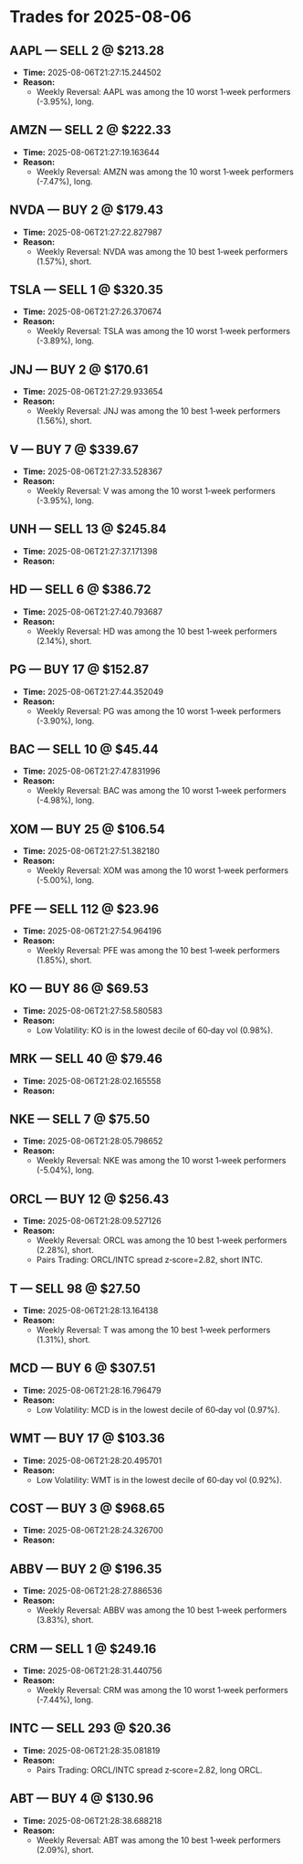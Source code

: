 # Trades for 2025-08-06

## AAPL — SELL 2 @ $213.28
- **Time:** 2025-08-06T21:27:15.244502
- **Reason:**
  - Weekly Reversal: AAPL was among the 10 worst 1‑week performers (-3.95%), long.

## AMZN — SELL 2 @ $222.33
- **Time:** 2025-08-06T21:27:19.163644
- **Reason:**
  - Weekly Reversal: AMZN was among the 10 worst 1‑week performers (-7.47%), long.

## NVDA — BUY 2 @ $179.43
- **Time:** 2025-08-06T21:27:22.827987
- **Reason:**
  - Weekly Reversal: NVDA was among the 10 best 1‑week performers (1.57%), short.

## TSLA — SELL 1 @ $320.35
- **Time:** 2025-08-06T21:27:26.370674
- **Reason:**
  - Weekly Reversal: TSLA was among the 10 worst 1‑week performers (-3.89%), long.

## JNJ — BUY 2 @ $170.61
- **Time:** 2025-08-06T21:27:29.933654
- **Reason:**
  - Weekly Reversal: JNJ was among the 10 best 1‑week performers (1.56%), short.

## V — BUY 7 @ $339.67
- **Time:** 2025-08-06T21:27:33.528367
- **Reason:**
  - Weekly Reversal: V was among the 10 worst 1‑week performers (-3.95%), long.

## UNH — SELL 13 @ $245.84
- **Time:** 2025-08-06T21:27:37.171398
- **Reason:**

## HD — SELL 6 @ $386.72
- **Time:** 2025-08-06T21:27:40.793687
- **Reason:**
  - Weekly Reversal: HD was among the 10 best 1‑week performers (2.14%), short.

## PG — BUY 17 @ $152.87
- **Time:** 2025-08-06T21:27:44.352049
- **Reason:**
  - Weekly Reversal: PG was among the 10 worst 1‑week performers (-3.90%), long.

## BAC — SELL 10 @ $45.44
- **Time:** 2025-08-06T21:27:47.831996
- **Reason:**
  - Weekly Reversal: BAC was among the 10 worst 1‑week performers (-4.98%), long.

## XOM — BUY 25 @ $106.54
- **Time:** 2025-08-06T21:27:51.382180
- **Reason:**
  - Weekly Reversal: XOM was among the 10 worst 1‑week performers (-5.00%), long.

## PFE — SELL 112 @ $23.96
- **Time:** 2025-08-06T21:27:54.964196
- **Reason:**
  - Weekly Reversal: PFE was among the 10 best 1‑week performers (1.85%), short.

## KO — BUY 86 @ $69.53
- **Time:** 2025-08-06T21:27:58.580583
- **Reason:**
  - Low Volatility: KO is in the lowest decile of 60‑day vol (0.98%).

## MRK — SELL 40 @ $79.46
- **Time:** 2025-08-06T21:28:02.165558
- **Reason:**

## NKE — SELL 7 @ $75.50
- **Time:** 2025-08-06T21:28:05.798652
- **Reason:**
  - Weekly Reversal: NKE was among the 10 worst 1‑week performers (-5.04%), long.

## ORCL — BUY 12 @ $256.43
- **Time:** 2025-08-06T21:28:09.527126
- **Reason:**
  - Weekly Reversal: ORCL was among the 10 best 1‑week performers (2.28%), short.
  - Pairs Trading: ORCL/INTC spread z‑score=2.82, short INTC.

## T — SELL 98 @ $27.50
- **Time:** 2025-08-06T21:28:13.164138
- **Reason:**
  - Weekly Reversal: T was among the 10 best 1‑week performers (1.31%), short.

## MCD — BUY 6 @ $307.51
- **Time:** 2025-08-06T21:28:16.796479
- **Reason:**
  - Low Volatility: MCD is in the lowest decile of 60‑day vol (0.97%).

## WMT — BUY 17 @ $103.36
- **Time:** 2025-08-06T21:28:20.495701
- **Reason:**
  - Low Volatility: WMT is in the lowest decile of 60‑day vol (0.92%).

## COST — BUY 3 @ $968.65
- **Time:** 2025-08-06T21:28:24.326700
- **Reason:**

## ABBV — BUY 2 @ $196.35
- **Time:** 2025-08-06T21:28:27.886536
- **Reason:**
  - Weekly Reversal: ABBV was among the 10 best 1‑week performers (3.83%), short.

## CRM — SELL 1 @ $249.16
- **Time:** 2025-08-06T21:28:31.440756
- **Reason:**
  - Weekly Reversal: CRM was among the 10 worst 1‑week performers (-7.44%), long.

## INTC — SELL 293 @ $20.36
- **Time:** 2025-08-06T21:28:35.081819
- **Reason:**
  - Pairs Trading: ORCL/INTC spread z‑score=2.82, long ORCL.

## ABT — BUY 4 @ $130.96
- **Time:** 2025-08-06T21:28:38.688218
- **Reason:**
  - Weekly Reversal: ABT was among the 10 best 1‑week performers (2.09%), short.

